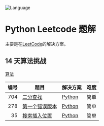 ![Language](https://img.shields.io/badge/python-%403.8.10-blue)

# Python Leetcode 题解

主要是在[LeetCode](https://leetcode-cn.com/)的解决方案。

## 14 天算法挑战

[算法](https://leetcode-cn.com/study-plan/algorithms/?progress=o9ud99h)

| 编号 | 题目                                                                     | 解决方案           | 难度 |
|-----:|--------------------------------------------------------------------------|--------------------|------|
|  704 | [二分查找](https://leetcode-cn.com/problems/binary-search/)              | [Python](./704.py) | 简单 |
|  278 | [第一个错误版本](https://leetcode-cn.com/problems/first-bad-version/)    | [Python](./278.py) | 简单 |
|   35 | [搜索插入位置](https://leetcode-cn.com/problems/search-insert-position/) | [Python](./35.py)  | 简单 |
